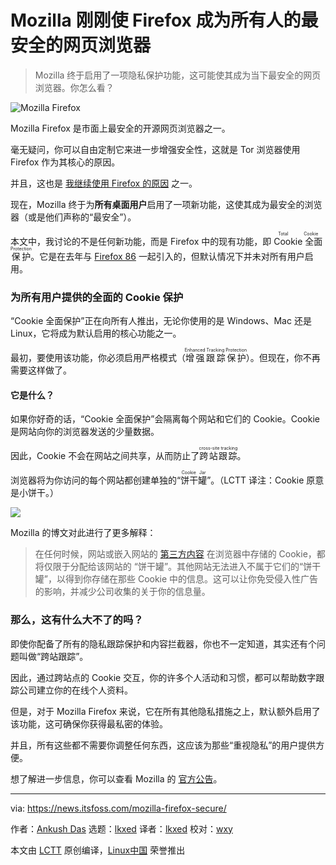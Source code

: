 [#]: subject: "Mozilla Just Made Firefox the Most Secure Web Browser for All Users"
[#]: via: "https://news.itsfoss.com/mozilla-firefox-secure/"
[#]: author: "Ankush Das https://news.itsfoss.com/author/ankush/"
[#]: collector: "lkxed"
[#]: translator: "lkxed"
[#]: reviewer: "wxy"
[#]: publisher: "wxy"
[#]: url: "https://linux.cn/article-14723-1.html"

Mozilla 刚刚使 Firefox 成为所有人的最安全的网页浏览器
======

> Mozilla 终于启用了一项隐私保护功能，这可能使其成为当下最安全的网页浏览器。你怎么看？

![Mozilla Firefox][1]

Mozilla Firefox 是市面上最安全的开源网页浏览器之一。

毫无疑问，你可以自由定制它来进一步增强安全性，这就是 Tor 浏览器使用 Firefox 作为其核心的原因。

并且，这也是 [我继续使用 Firefox 的原因][2] 之一。

现在，Mozilla 终于为**所有桌面用户**启用了一项新功能，这使其成为最安全的浏览器（或是他们声称的“最安全”）。

本文中，我讨论的不是任何新功能，而是 Firefox 中的现有功能，即 <ruby>Cookie 全面保护<rt>Total Cookie Protection</rt></ruby>。它是在去年与 [Firefox 86][3] 一起引入的，但默认情况下并未对所有用户启用。

### 为所有用户提供的全面的 Cookie 保护

“Cookie 全面保护”正在向所有人推出，无论你使用的是 Windows、Mac 还是 Linux，它将成为默认启用的核心功能之一。

最初，要使用该功能，你必须启用严格模式（<ruby>增强跟踪保护<rt>Enhanced Tracking Protection</rt></ruby>）。但现在，你不再需要这样做了。

#### 它是什么？

如果你好奇的话，“Cookie 全面保护”会隔离每个网站和它们的 Cookie。Cookie 是网站向你的浏览器发送的少量数据。

因此，Cookie 不会在网站之间共享，从而防止了<ruby>跨站跟踪<rt>cross-site tracking</rt></ruby>。

浏览器将为你访问的每个网站都创建单独的“<ruby>饼干罐<rt>Cookie Jar</rt></ruby>”。（LCTT 译注：Cookie 原意是小饼干。）

![][4]

Mozilla 的博文对此进行了更多解释：

> 在任何时候，网站或嵌入网站的 [第三方内容][5] 在浏览器中存储的 Cookie，都将仅限于分配给该网站的 “饼干罐”。其他网站无法进入不属于它们的“饼干罐”，以得到你存储在那些 Cookie 中的信息。这可以让你免受侵入性广告的影响，并减少公司收集的关于你的信息量。

### 那么，这有什么大不了的吗？

即使你配备了所有的隐私跟踪保护和内容拦截器，你也不一定知道，其实还有个问题叫做“跨站跟踪”。

因此，通过跨站点的 Cookie 交互，你的许多个人活动和习惯，都可以帮助数字跟踪公司建立你的在线个人资料。

但是，对于 Mozilla Firefox 来说，它在所有其他隐私措施之上，默认额外启用了该功能，这可确保你获得最私密的体验。

并且，所有这些都不需要你调整任何东西，这应该为那些“重视隐私”的用户提供方便。

想了解进一步信息，你可以查看 Mozilla 的 [官方公告][6]。

--------------------------------------------------------------------------------

via: https://news.itsfoss.com/mozilla-firefox-secure/

作者：[Ankush Das][a]
选题：[lkxed][b]
译者：[lkxed](https://github.com/lkxed)
校对：[wxy](https://github.com/wxy)

本文由 [LCTT](https://github.com/LCTT/TranslateProject) 原创编译，[Linux中国](https://linux.cn/) 荣誉推出

[a]: https://news.itsfoss.com/author/ankush/
[b]: https://github.com/lkxed
[1]: https://news.itsfoss.com/wp-content/uploads/2022/06/mozilla-made-firefox-most-secure-web-browser.jpg
[2]: https://news.itsfoss.com/why-mozilla-firefox/
[3]: https://news.itsfoss.com/firefox-86-release/
[4]: https://news.itsfoss.com/wp-content/uploads/2021/02/tcp-firefox.png
[5]: https://support.mozilla.org/en-US/kb/third-party-cookies-firefox-tracking-protection#:~:text=Third%2Dparty%20cookies%20are%20cookies,considered%20a%20third%2Dparty%20cookie.
[6]: https://blog.mozilla.org/en/products/firefox/firefox-rolls-out-total-cookie-protection-by-default-to-all-users-worldwide/
